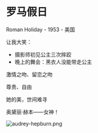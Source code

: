 # 罗马假日

Roman Holiday - 1953 - 美国

让我大笑：

- 摄影师初见公主三次摔跤
- 晚上的舞会：黑衣人没能带走公主

激情之吻、留恋之吻

尊贵、自由

她的美，世间难寻

奥黛丽·赫本——女神！

![audrey-hepburn.png](/images/audrey-hepburn.png)
